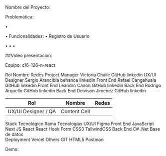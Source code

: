 Nombre del Proyecto:

Problemática:

• 

• 
Funcionalidades:
• Registro de Usuario 

• 
• 
• 

##Video presentacion: 

Equipo: c16-126-n-react

Rol 	Nombre 	Redes
Project Manager 	Victoria Chaile 	GitHub linkedin
UX/UI Designer 	Sergio Arancibia 	behance linkedin
Front End 	Rafael Cangahuala 	GitHub linkedin
Front End 	Leandro Canon 	GitHub linkedin
Back End 	Rodrigo Arguello 	GitHub linkedin
Back End 	Deivison Jiménez 	GitHub linkedin

| Rol                  | Nombre                | Redes               |
| ---------------------| ----------------------|---------------------|
| UX/UI Designer / QA  | Content Cell          |




Stack Tecnológico
Rama 	Tecnologías
UX/UI 	Figma
Front End 	JavaScript Next JS React React Hook Form CSS3 TailwindCSS
Back End 	C# .Net
Base de datos 	
Deployment 	Vercel
Others 	GIT HTML5 Postman
	
Demo: 
